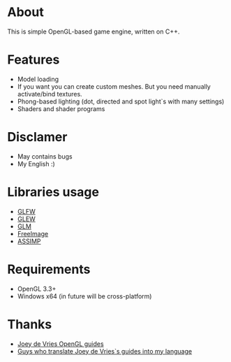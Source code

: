 # About
This is simple OpenGL-based game engine, written on C++.
# Features
- Model loading
- If you want you can create custom meshes. But you need manually activate/bind textures.
- Phong-based lighting (dot, directed and spot light`s with many settings)
- Shaders and shader programs
# Disclamer
- May contains bugs
- My English :)
# Libraries usage
- [GLFW](http://www.glfw.org/ "GLFW link")
- [GLEW](http://glew.sourceforge.net/ "GLEW link")
- [GLM](https://glm.g-truc.net/ "GLM link")
- [FreeImage](http://freeimage.sourceforge.net/ "FreeImage link")
- [ASSIMP](http://www.assimp.org/ "ASSIMP link")
# Requirements
- OpenGL 3.3+
- Windows x64 (in future will be cross-platform)
# Thanks
- [Joey de Vries OpenGL guides](https://learnopengl.com)
- [Guys who translate Joey de Vries`s guides into my language](https://habr.com/search/?target_type=posts&q=learnopengl&order_by=date "Habr.com link")
